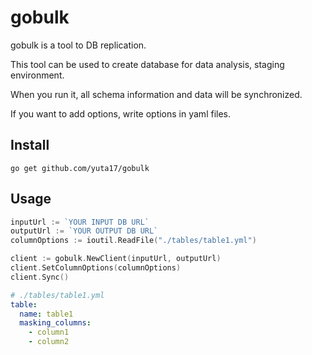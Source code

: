 # gobulk

gobulk is a tool to DB replication.

This tool can be used to create database for data analysis, staging environment.

When you run it, all schema information and data will be synchronized.

If you want to add options, write options in yaml files.

## Install

```
go get github.com/yuta17/gobulk
```

## Usage

```go
inputUrl := `YOUR INPUT DB URL`
outputUrl := `YOUR OUTPUT DB URL`
columnOptions := ioutil.ReadFile("./tables/table1.yml")

client := gobulk.NewClient(inputUrl, outputUrl)
client.SetColumnOptions(columnOptions)
client.Sync()
```


```yml
# ./tables/table1.yml
table:
  name: table1
  masking_columns:
    - column1
    - column2
```
